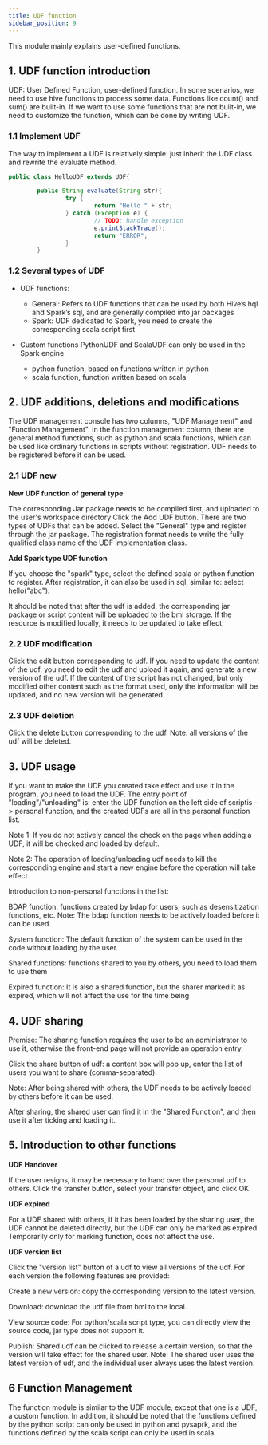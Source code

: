 ```yaml
---
title: UDF function
sidebar_position: 9
---
```


This module mainly explains user-defined functions.

## 1. UDF function introduction
UDF: User Defined Function, user-defined function. In some scenarios, we need to use hive functions to process some data. Functions like count() and sum() are built-in. If we want to use some functions that are not built-in, we need to customize the function, which can be done by writing UDF.

### 1.1 Implement UDF
The way to implement a UDF is relatively simple: just inherit the UDF class and rewrite the evaluate method.

```java
public class HelloUDF extends UDF{

        public String evaluate(String str){
                try {
                        return "Hello " + str;
                } catch (Exception e) {
                        // TODO: handle exception
                        e.printStackTrace();
                        return "ERROR";
                }
        }
```

### 1.2 Several types of UDF
- UDF functions:
    - General: Refers to UDF functions that can be used by both Hive’s hql and Spark’s sql, and are generally compiled into jar packages
    - Spark: UDF dedicated to Spark, you need to create the corresponding scala script first

- Custom functions PythonUDF and ScalaUDF can only be used in the Spark engine
    - python function, based on functions written in python
    - scala function, function written based on scala


## 2. UDF additions, deletions and modifications

The UDF management console has two columns, "UDF Management" and "Function Management". In the function management column, there are general method functions, such as python and scala functions, which can be used like ordinary functions in scripts without registration. UDF needs to be registered before it can be used.

### 2.1 UDF new
**New UDF function of general type**

The corresponding Jar package needs to be compiled first, and uploaded to the user's workspace directory
Click the Add UDF button. There are two types of UDFs that can be added. Select the "General" type and register through the jar package. The registration format needs to write the fully qualified class name of the UDF implementation class.


**Add Spark type UDF function**

If you choose the "spark" type, select the defined scala or python function to register. After registration, it can also be used in sql, similar to: select hello("abc").

It should be noted that after the udf is added, the corresponding jar package or script content will be uploaded to the bml storage. If the resource is modified locally, it needs to be updated to take effect.


### 2.2 UDF modification

Click the edit button corresponding to udf. If you need to update the content of the udf, you need to edit the udf and upload it again, and generate a new version of the udf. If the content of the script has not changed, but only modified other content such as the format used, only the information will be updated, and no new version will be generated.


### 2.3 UDF deletion

Click the delete button corresponding to the udf. Note: all versions of the udf will be deleted.


## 3. UDF usage
If you want to make the UDF you created take effect and use it in the program, you need to load the UDF. The entry point of "loading"/"unloading" is: enter the UDF function on the left side of scriptis -> personal function, and the created UDFs are all in the personal function list.

Note 1: If you do not actively cancel the check on the page when adding a UDF, it will be checked and loaded by default.

Note 2: The operation of loading/unloading udf needs to kill the corresponding engine and start a new engine before the operation will take effect

Introduction to non-personal functions in the list:

BDAP function: functions created by bdap for users, such as desensitization functions, etc. Note: The bdap function needs to be actively loaded before it can be used.

System function: The default function of the system can be used in the code without loading by the user.

Shared functions: functions shared to you by others, you need to load them to use them

Expired function: It is also a shared function, but the sharer marked it as expired, which will not affect the use for the time being



## 4. UDF sharing
Premise: The sharing function requires the user to be an administrator to use it, otherwise the front-end page will not provide an operation entry.

Click the share button of udf: a content box will pop up, enter the list of users you want to share (comma-separated).

Note: After being shared with others, the UDF needs to be actively loaded by others before it can be used.



After sharing, the shared user can find it in the "Shared Function", and then use it after ticking and loading it.

## 5. Introduction to other functions
**UDF Handover**

If the user resigns, it may be necessary to hand over the personal udf to others. Click the transfer button, select your transfer object, and click OK.


**UDF expired**

For a UDF shared with others, if it has been loaded by the sharing user, the UDF cannot be deleted directly, but the UDF can only be marked as expired. Temporarily only for marking function, does not affect the use.

**UDF version list**

Click the "version list" button of a udf to view all versions of the udf. For each version the following features are provided:

Create a new version: copy the corresponding version to the latest version.

Download: download the udf file from bml to the local.

View source code: For python/scala script type, you can directly view the source code, jar type does not support it.

Publish: Shared udf can be clicked to release a certain version, so that the version will take effect for the shared user. Note: The shared user uses the latest version of udf, and the individual user always uses the latest version.

## 6 Function Management

The function module is similar to the UDF module, except that one is a UDF, a custom function. In addition, it should be noted that the functions defined by the python script can only be used in python and pysaprk, and the functions defined by the scala script can only be used in scala.
